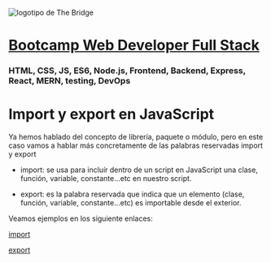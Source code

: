 ![logotipo de The Bridge](https://user-images.githubusercontent.com/27650532/77754601-e8365180-702b-11ea-8bed-5bc14a43f869.png  "logotipo de The Bridge")


# [Bootcamp Web Developer Full Stack](https://www.thebridge.tech/bootcamps/bootcamp-fullstack-developer/)

### HTML, CSS,  JS, ES6, Node.js, Frontend, Backend, Express, React, MERN, testing, DevOps

# Import y export en JavaScript 
Ya hemos hablado del concepto de librería, paquete o módulo, pero en este caso vamos a hablar más concretamente de las palabras reservadas import y export 

- import: se usa para incluír dentro de un script en JavaScript una clase, función, variable, constante...etc en nuestro script.

- export: es la palabra reservada que indica que un elemento (clase, función, variable, constante...etc) es importable desde el exterior.

Veamos ejemplos en los siguiente enlaces: 

[import](https://developer.mozilla.org/es/docs/Web/JavaScript/Reference/Statements/import)

[export](https://developer.mozilla.org/es/docs/Web/JavaScript/Reference/Statements/export)